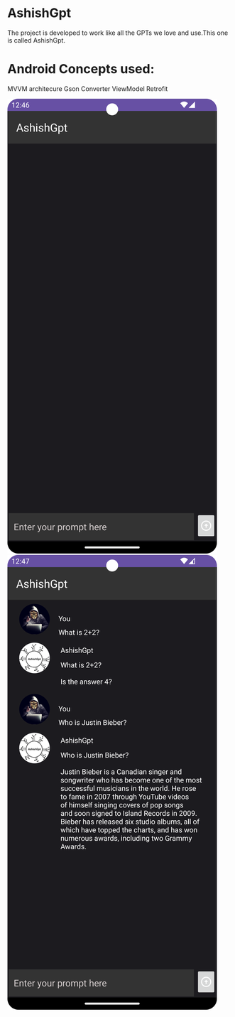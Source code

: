 
# AshishGpt

The project is developed to work like all the GPTs we love and use.This one is called AshishGpt.
# Android Concepts used:

MVVM architecure
Gson Converter
ViewModel
Retrofit

<img src="DemoImages/empty.png">

<img src="DemoImages/prompt.png">




